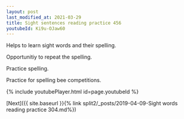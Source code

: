 ```yaml
---
layout: post
last_modified_at: 2021-03-29
title: Sight sentences reading practice 456
youtubeId: Ki9u-OJaw60
---
```

 
 
Helps to learn sight words and their spelling.

Opportunitiy to repeat the spelling. 

Practice spelling. 
 
Practice for spelling bee competitions. 
 
{% include youtubePlayer.html id=page.youtubeId %}
 
 

[Next]({{ site.baseurl }}{% link  split2/_posts/2019-04-09-Sight words reading practice 304.md%})
 
